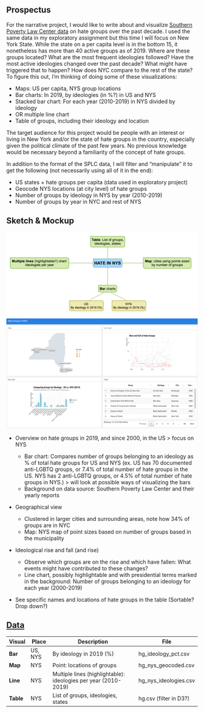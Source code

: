 ## Prospectus

For the narrative project, I would like to write about and visualize [Southern Poverty Law Center data](https://www.splcenter.org/hate-map) on hate groups over the past decade. I used the same data in my exploratory assignment but this time I will focus on New York State. While the state on a per capita level is in the bottom 15, it nonetheless has more than 40 active groups as of 2019. Where are these groups located? What are the most frequent ideologies followed? Have the most active ideologies changed over the past decade? What might have triggered that to happen? How does NYC compare to the rest of the state? To figure this out, I’m thinking of doing some of these visualizations:

- Maps: US per capita, NYS group locations
- Bar charts: In 2019, by ideologies (in %?) in US and NYS
- Stacked bar chart: For each year (2010-2019) in NYS divided by ideology
- OR multiple line chart
- Table of groups, including their ideology and location

The target audience for this project would be people with an interest or living in New York and/or the state of hate groups in the country, especially given the political climate of the past few years. No previous knowledge would be necessary beyond a familiarity of the concept of hate groups.

In addition to the format of the SPLC data, I will filter and “manipulate” it to get the following (not necessarily using all of it in the end):

- US states + hate groups per capita (data used in exploratory project)
- Geocode NYS locations (at city level) of hate groups
- Number of groups by ideology in NYS by year (2010-2019)
- Number of groups by year in NYC and rest of NYS

## Sketch & Mockup

<img src="narrative_sketch.png" width="600">
<img src="narrative_mockup.png" width="800">

- Overview on hate groups in 2019, and since 2000, in the US > focus on NYS
   - Bar chart: Compares number of groups belonging to an ideology as % of total hate groups for US and NYS (ex. US has 70 documented anti-LGBTQ groups, or 7.4% of total number of hate groups in the US. NYS has 2 anti-LGBTQ groups, or 4.5% of total number of hate groups in NYS.) > will look at possible ways of visualizing the bars
   - Background on data source: Southern Poverty Law Center and their yearly reports

- Geographical view
   - Clustered in larger cities and surrounding areas, note how 34% of groups are in NYC
   - Map: NYS map of point sizes based on number of groups based in the municipality

- Ideological rise and fall (and rise)
   - Observe which groups are on the rise and which have fallen: What events might have contributed to these changes?
   - Line chart, possibly highlightable and with presidential terms marked in the background: Number of groups belonging to an ideology for each year (2000-2019)

- See specific names and locations of hate groups in the table (Sortable? Drop down?)

## [Data](../../data)

Visual | Place | Description | File
--- | --- | --- | ---
**Bar** | US, NYS | By ideology in 2019 (%) | hg_ideology_pct.csv
**Map** | NYS | Point: locations of groups | hg_nys_geocoded.csv
**Line** | NYS | Multiple lines (highlightable): ideologies per year (2010-2019) | hg_nys_ideologies.csv
**Table** | NYS | List of groups, ideologies, states | hg.csv (filter in D3?)
